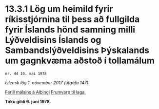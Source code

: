 # 13.3.1 Lög um heimild fyrir ríkisstjórnina til þess að fullgilda fyrir Íslands hönd samning milli Lýðveldisins Íslands og Sambandslýðveldisins Þýskalands um gagnkvæma aðstoð í tollamálum

`nr. 44 10. maí 1978`

_Íslensk lög 1. nóvember 2017 (útgáfa 147)._

[Ferill málsins á Alþingi](https://www.althingi.is/thingstorf/thingmalalistar-eftir-thingum/ferill/?ltg=99&mnr=262)
[Frumvarp til laga.](https://www.althingi.is/altext/99/s/pdf/0509.pdf)

**Tóku gildi 6. júní 1978.**

